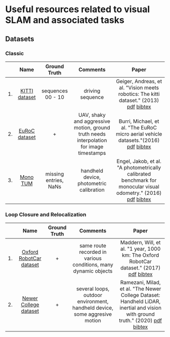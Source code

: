 # Useful resources related to visual SLAM and associated tasks
## Datasets
### Classic
|  | Name | Ground Truth | Comments | Paper|
|--|:------:|:----:|:-------:|:----------:|
| 1. | [KITTI dataset](http://www.cvlibs.net/datasets/kitti/) | sequences 00 - 10 | driving sequence | Geiger, Andreas, et al. "Vision meets robotics: The kitti dataset." (2013) [pdf](https://journals.sagepub.com/doi/pdf/10.1177/0278364913491297) [bibtex](https://scholar.googleusercontent.com/scholar.bib?q=info:fE-BSqAqlDkJ:scholar.google.com/&output=citation&scisdr=CgWvipfOEKPs96GKM38:AAGBfm0AAAAAYCGMK3-tcLZbX-i8VoPH30IC_OVNnF8a&scisig=AAGBfm0AAAAAYCGMKxw1hoEYO0ir6nXQC2Tlg4ZZ9YDS&scisf=4&ct=citation&cd=-1&hl=en)|
| 2. | [EuRoC dataset](https://projects.asl.ethz.ch/datasets/doku.php?id=kmavvisualinertialdatasets) | + | UAV, shaky and aggressive motion, ground truth needs interpolation for image timestamps | Burri, Michael, et al. "The EuRoC micro aerial vehicle datasets."(2016) [pdf](https://www.researchgate.net/profile/Michael-Burri/publication/291954561_The_EuRoC_micro_aerial_vehicle_datasets/links/56af0c6008ae19a38516937c/The-EuRoC-micro-aerial-vehicle-datasets.pdf) [bibtex](https://scholar.googleusercontent.com/scholar.bib?q=info:bNHy1pLIzEkJ:scholar.google.com/&output=citation&scisdr=CgWvipfOEKPs96GNSy0:AAGBfm0AAAAAYCGLUy3i9m_vri9ljuG-897bnmuQW-yU&scisig=AAGBfm0AAAAAYCGLUy8bMxjvX_RT-Q7GwAGH3q8JXHyu&scisf=4&ct=citation&cd=-1&hl=en)|
| 3. | [Mono TUM](https://vision.in.tum.de/data/datasets/mono-dataset) | missing entries, NaNs | handheld device, photometric calibration | Engel, Jakob, et al. "A photometrically calibrated benchmark for monocular visual odometry." (2016) [pdf](https://vision.in.tum.de/_media/spezial/bib/engel2016monodataset.pdf) [bibtex](https://vision.in.tum.de/data/datasets/mono-dataset?key=engel2016monodataset) |
### Loop Closure and Relocalization
|  | Name | Ground Truth | Comments | Paper|
|--|:------:|:----:|:-------:|:----------:|
| 1. | [Oxford RobotCar dataset](https://robotcar-dataset.robots.ox.ac.uk/) | + | same route recorded in various conditions, many dynamic objects | Maddern, Will, et al. "1 year, 1000 km: The Oxford RobotCar dataset." (2017) [pdf](https://ora.ox.ac.uk/objects/uuid:c5266bad-e0f8-49f1-918e-1602ef935990/download_file?file_format=pdf&safe_filename=1%2BYear%252C%2B1000km-%2BThe%2BOxford%2BRobotCar%2BDataset.pdf&type_of_work=Journal+article) [bibtex](https://scholar.googleusercontent.com/scholar.bib?q=info:jhUNdtsRXAAJ:scholar.google.com/&output=citation&scisdr=CgWvipfOEKPs96GLmLU:AAGBfm0AAAAAYCGNgLW7nbnaUCMNtAMtCh9FeelHAtoU&scisig=AAGBfm0AAAAAYCGNgEpGLnnN8RVNjyEnLVM34_4dt3j5&scisf=4&ct=citation&cd=-1&hl=en)|
| 2. | [Newer College dataset](https://ori-drs.github.io/newer-college-dataset/) | + | several loops, outdoor environment, handheld device, some aggresive motion | Ramezani, Milad, et al. "The Newer College Dataset: Handheld LiDAR, inertial and vision with ground truth." (2020) [pdf](https://arxiv.org/pdf/2003.05691) [bibtex](https://scholar.googleusercontent.com/scholar.bib?q=info:Ocxd02TCUjYJ:scholar.google.com/&output=citation&scisdr=CgWvipfOEKPs96GIeU0:AAGBfm0AAAAAYCGOYU3sqJCYQEoXFMwEwVyrm59FYRV6&scisig=AAGBfm0AAAAAYCGOYVkLWBStCbDZwcxTN3HdyVhG1iK3&scisf=4&ct=citation&cd=-1&hl=en)|
